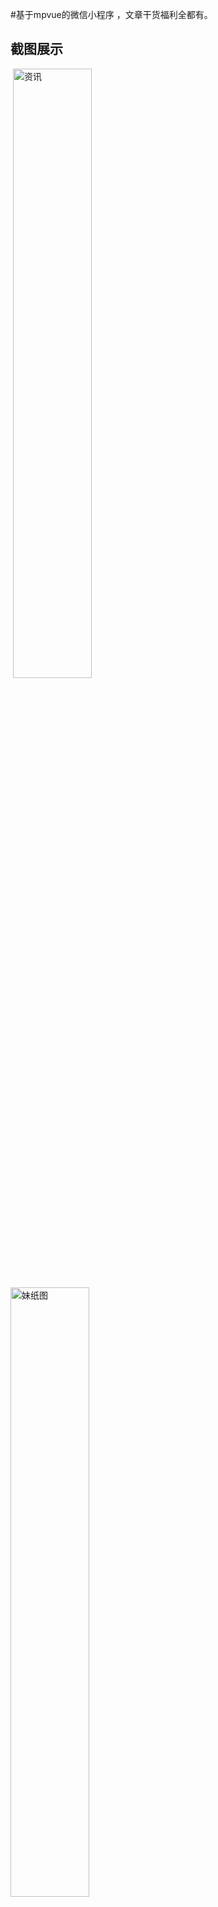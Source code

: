 
#基于mpvue的微信小程序 ，文章干货福利全都有。

## 截图展示


<p>
  <img alt="资讯" src=".Screenshots/zixun.PNG" width="50%" />
  <img alt="妹纸图" src=".Screenshots/meizi.PNG" width="50%" />
</p>
